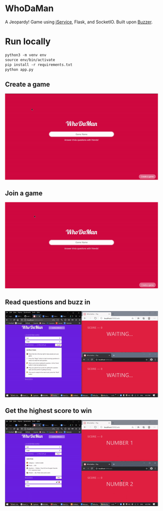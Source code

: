 # WhoDaMan

A Jeopardy! Game using [jService](http://jservice.io), Flask, and SocketIO. Built upon [Buzzer](https://glitch.com/~buzzer).

# Run locally

```
python3 -m venv env
source env/bin/activate
pip install -r requirements.txt
python app.py
```

## Create a game

![](create.gif)

## Join a game

![](join.gif)

## Read questions and buzz in

![](buzz.gif)

## Get the highest score to win

![](score.gif)